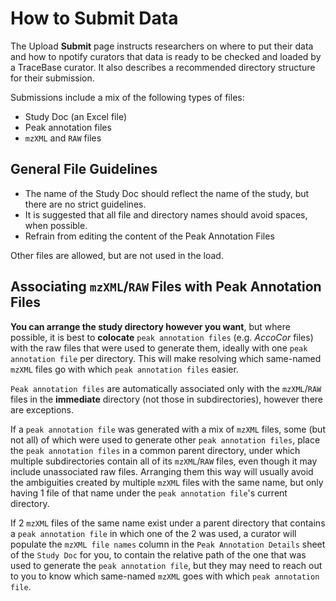 # How to Submit Data

The Upload **Submit** page instructs researchers on where to put their data and how to npotify curators that data is
ready to be checked and loaded by a TraceBase curator.  It also describes a recommended directory structure for their
submission.

Submissions include a mix of the following types of files:

* Study Doc (an Excel file)
* Peak annotation files
* `mzXML` and `RAW` files

## General File Guidelines

* The name of the Study Doc should reflect the name of the study, but there are no strict guidelines.
* It is suggested that all file and directory names should avoid spaces, when possible.
* Refrain from editing the content of the Peak Annotation Files

Other files are allowed, but are not used in the load.

## Associating `mzXML`/`RAW` Files with Peak Annotation Files

**You can arrange the study directory however you want**, but where possible, it is best to **colocate**
`peak annotation files` (e.g. _AccoCor_ files) with the raw files that were used to generate them, ideally with one
`peak annotation file` per directory.  This will make resolving which same-named `mzXML` files go with which
`peak annotation files` easier.

`Peak annotation files` are automatically associated only with the `mzXML`/`RAW` files in the **immediate** directory
(not those in subdirectories), however there are exceptions.

If a `peak annotation file` was generated with a mix of `mzXML` files, some (but not all) of which were used to generate
other `peak annotation files`, place the `peak annotation files` in a common parent directory, under which multiple
subdirectories contain all of its `mzXML`/`RAW` files, even though it may include unassociated raw files.  Arranging
them this way will usually avoid the ambiguities created by multiple `mzXML` files with the same name, but only having 1
file of that name under the `peak annotation file`'s current directory.

If 2 `mzXML` files of the same name exist under a parent directory that contains a `peak annotation file` in which one
of the 2 was used, a curator will populate the `mzXML file names` column in the `Peak Annotation Details` sheet of the
`Study Doc` for you, to contain the relative path of the one that was used to generate the `peak annotation file`, but
they may need to reach out to you to know which same-named `mzXML` goes with which `peak annotation file`.
